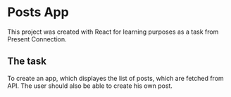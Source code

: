# Posts App

This project was created with React for learning purposes as a task from Present Connection.

## The task

To create an app, which displayes the list of posts, which are fetched from API. The user should also be able to create his own post.
